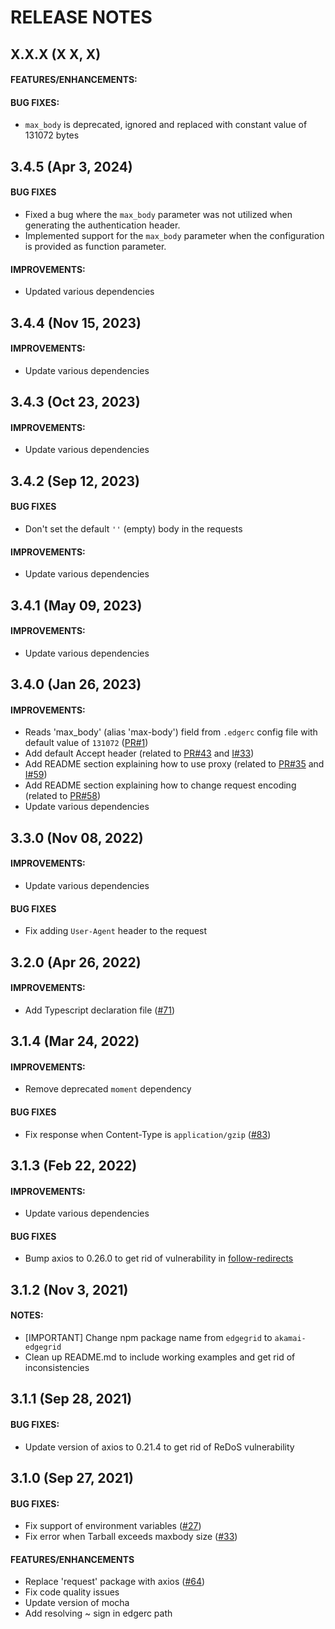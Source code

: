 # RELEASE NOTES

## X.X.X (X X, X)

#### FEATURES/ENHANCEMENTS:

























#### BUG FIXES:


* `max_body` is deprecated, ignored and replaced with constant value of 131072 bytes















## 3.4.5 (Apr 3, 2024)

#### BUG FIXES
* Fixed a bug where the `max_body` parameter was not utilized when generating the authentication header.
* Implemented support for the `max_body` parameter when the configuration is provided as function parameter.

#### IMPROVEMENTS:
* Updated various dependencies

## 3.4.4 (Nov 15, 2023)

#### IMPROVEMENTS:
* Update various dependencies

## 3.4.3 (Oct 23, 2023)

#### IMPROVEMENTS:
* Update various dependencies

## 3.4.2 (Sep 12, 2023)

#### BUG FIXES
* Don't set the default `''` (empty) body in the requests

#### IMPROVEMENTS:
* Update various dependencies

## 3.4.1 (May 09, 2023)

#### IMPROVEMENTS:
* Update various dependencies

## 3.4.0 (Jan 26, 2023)

#### IMPROVEMENTS:
* Reads 'max_body' (alias 'max-body') field from `.edgerc` config file with default value of `131072` ([PR#1](https://github.com/akamai/AkamaiOPEN-edgegrid-node/pull/1))
* Add default Accept header (related to [PR#43](https://github.com/akamai/AkamaiOPEN-edgegrid-node/pull/43)
    and [I#33](https://github.com/akamai/AkamaiOPEN-edgegrid-node/issues/33))
* Add README section explaining how to use proxy (related to [PR#35](https://github.com/akamai/AkamaiOPEN-edgegrid-node/pull/35)
    and [I#59](https://github.com/akamai/AkamaiOPEN-edgegrid-node/issues/59))
* Add README section explaining how to change request encoding (related to [PR#58](https://github.com/akamai/AkamaiOPEN-edgegrid-node/pull/58))
* Update various dependencies

## 3.3.0 (Nov 08, 2022)

#### IMPROVEMENTS:
* Update various dependencies

#### BUG FIXES
* Fix adding `User-Agent` header to the request

## 3.2.0 (Apr 26, 2022)

#### IMPROVEMENTS:
* Add Typescript declaration file ([#71](https://github.com/akamai/AkamaiOPEN-edgegrid-node/issues/71))

## 3.1.4 (Mar 24, 2022)

#### IMPROVEMENTS:
* Remove deprecated `moment` dependency

#### BUG FIXES
* Fix response when Content-Type is `application/gzip` ([#83](https://github.com/akamai/AkamaiOPEN-edgegrid-node/issues/83))

## 3.1.3 (Feb 22, 2022)

#### IMPROVEMENTS:
* Update various dependencies

#### BUG FIXES
* Bump axios to 0.26.0 to get rid of vulnerability in [follow-redirects](https://security.snyk.io/vuln/SNYK-JS-FOLLOWREDIRECTS-2396346)

## 3.1.2 (Nov 3, 2021)

#### NOTES:
* [IMPORTANT] Change npm package name from `edgegrid` to `akamai-edgegrid`
* Clean up README.md to include working examples and get rid of inconsistencies

## 3.1.1 (Sep 28, 2021)

#### BUG FIXES:
* Update version of axios to 0.21.4 to get rid of ReDoS vulnerability

## 3.1.0 (Sep 27, 2021)

#### BUG FIXES:
* Fix support of environment variables ([#27](https://github.com/akamai/AkamaiOPEN-edgegrid-node/issues/27))
* Fix error when Tarball exceeds maxbody size ([#33](https://github.com/akamai/cli-edgeworkers/issues/33))

#### FEATURES/ENHANCEMENTS
* Replace 'request' package with axios ([#64](https://github.com/akamai/AkamaiOPEN-edgegrid-node/issues/64))
* Fix code quality issues
* Update version of mocha
* Add resolving ~ sign in edgerc path
